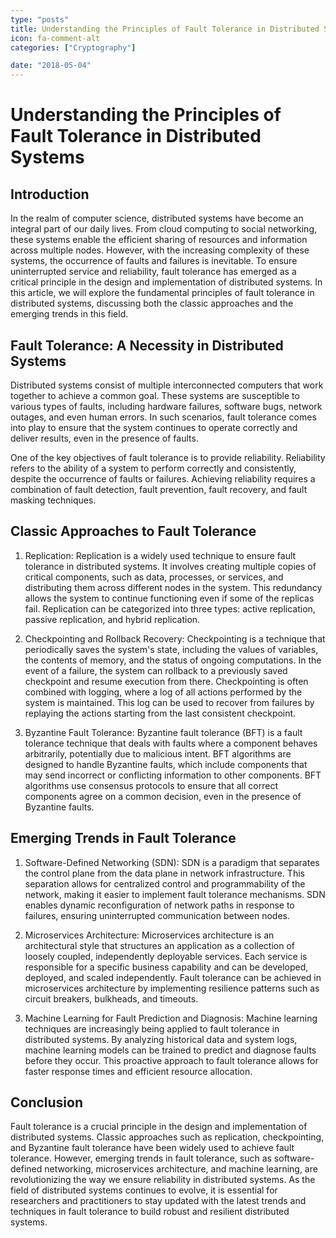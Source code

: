 ```yaml
---
type: "posts"
title: Understanding the Principles of Fault Tolerance in Distributed Systems
icon: fa-comment-alt
categories: ["Cryptography"]

date: "2018-05-04"
---
```




# Understanding the Principles of Fault Tolerance in Distributed Systems

## Introduction

In the realm of computer science, distributed systems have become an integral part of our daily lives. From cloud computing to social networking, these systems enable the efficient sharing of resources and information across multiple nodes. However, with the increasing complexity of these systems, the occurrence of faults and failures is inevitable. To ensure uninterrupted service and reliability, fault tolerance has emerged as a critical principle in the design and implementation of distributed systems. In this article, we will explore the fundamental principles of fault tolerance in distributed systems, discussing both the classic approaches and the emerging trends in this field.

## Fault Tolerance: A Necessity in Distributed Systems

Distributed systems consist of multiple interconnected computers that work together to achieve a common goal. These systems are susceptible to various types of faults, including hardware failures, software bugs, network outages, and even human errors. In such scenarios, fault tolerance comes into play to ensure that the system continues to operate correctly and deliver results, even in the presence of faults.

One of the key objectives of fault tolerance is to provide reliability. Reliability refers to the ability of a system to perform correctly and consistently, despite the occurrence of faults or failures. Achieving reliability requires a combination of fault detection, fault prevention, fault recovery, and fault masking techniques.

## Classic Approaches to Fault Tolerance

1. Replication: Replication is a widely used technique to ensure fault tolerance in distributed systems. It involves creating multiple copies of critical components, such as data, processes, or services, and distributing them across different nodes in the system. This redundancy allows the system to continue functioning even if some of the replicas fail. Replication can be categorized into three types: active replication, passive replication, and hybrid replication.

2. Checkpointing and Rollback Recovery: Checkpointing is a technique that periodically saves the system's state, including the values of variables, the contents of memory, and the status of ongoing computations. In the event of a failure, the system can rollback to a previously saved checkpoint and resume execution from there. Checkpointing is often combined with logging, where a log of all actions performed by the system is maintained. This log can be used to recover from failures by replaying the actions starting from the last consistent checkpoint.

3. Byzantine Fault Tolerance: Byzantine fault tolerance (BFT) is a fault tolerance technique that deals with faults where a component behaves arbitrarily, potentially due to malicious intent. BFT algorithms are designed to handle Byzantine faults, which include components that may send incorrect or conflicting information to other components. BFT algorithms use consensus protocols to ensure that all correct components agree on a common decision, even in the presence of Byzantine faults.

## Emerging Trends in Fault Tolerance

1. Software-Defined Networking (SDN): SDN is a paradigm that separates the control plane from the data plane in network infrastructure. This separation allows for centralized control and programmability of the network, making it easier to implement fault tolerance mechanisms. SDN enables dynamic reconfiguration of network paths in response to failures, ensuring uninterrupted communication between nodes.

2. Microservices Architecture: Microservices architecture is an architectural style that structures an application as a collection of loosely coupled, independently deployable services. Each service is responsible for a specific business capability and can be developed, deployed, and scaled independently. Fault tolerance can be achieved in microservices architecture by implementing resilience patterns such as circuit breakers, bulkheads, and timeouts.

3. Machine Learning for Fault Prediction and Diagnosis: Machine learning techniques are increasingly being applied to fault tolerance in distributed systems. By analyzing historical data and system logs, machine learning models can be trained to predict and diagnose faults before they occur. This proactive approach to fault tolerance allows for faster response times and efficient resource allocation.

## Conclusion

Fault tolerance is a crucial principle in the design and implementation of distributed systems. Classic approaches such as replication, checkpointing, and Byzantine fault tolerance have been widely used to achieve fault tolerance. However, emerging trends in fault tolerance, such as software-defined networking, microservices architecture, and machine learning, are revolutionizing the way we ensure reliability in distributed systems. As the field of distributed systems continues to evolve, it is essential for researchers and practitioners to stay updated with the latest trends and techniques in fault tolerance to build robust and resilient distributed systems.